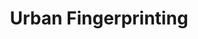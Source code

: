 ---
title: "Urban Fingerprinting"
venue: "ACM AutoUI '24"
tag: ""
category: "paper"
pdf: "https://dl.acm.org/doi/10.1145/3640792.3675740"
image: "../../assets/selected-work/autoui.png"
pubDatetime: 2024-06-15
featured: true
tags: ["publication", "computer vision", "urban sensing"]
order: 3
---